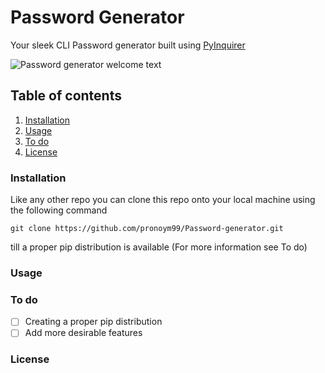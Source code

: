 # Password Generator
Your sleek CLI Password generator built using [PyInquirer](https://github.com/CITGuru/PyInquirer)

![Password generator welcome text](https://github.com/pronoym99/Password-generator/blob/master/header%20symbol.PNGv=4&s=200)

## Table of contents ##
1. [Installation](https://github.com/pronoym99/Password-generator#installation)
2. [Usage](https://github.com/pronoym99/Password-generator#usage)
3. [To do](https://github.com/pronoym99/Password-generator#to-do)
4. [License](https://github.com/pronoym99/Password-generator#license)



### Installation ###

Like any other repo you can clone this repo onto your local machine using the following command
```
git clone https://github.com/pronoym99/Password-generator.git
```
till a proper pip distribution is available (For more information see To do)

### Usage ###

### To do ###

- [ ] Creating a proper pip distribution
- [ ] Add more desirable features

### License ###
